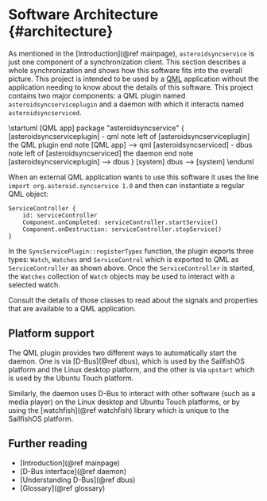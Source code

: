 # Software Architecture {#architecture} #
As mentioned in the [Introduction](@ref mainpage), `asteroidsyncservice` is just one component of a synchronization client.  This section describes a whole synchronization and shows how this software fits into the overall picture.  This project is intended to be used by a [QML](https://doc.qt.io/qt-5/qmlapplications.html) application without the application needing to know about the details of this software.  This project contains two major components: a QML plugin named `asteroidsyncserviceplugin` and a daemon with which it interacts named `asteroidsyncserviced`.  

\startuml
[QML app]
package "asteroidsyncservice" {
    [asteroidsyncserviceplugin] - qml
    note left of [asteroidsyncserviceplugin]
        the QML plugin
    end note
    [QML app] --> qml
    [asteroidsyncserviced] - dbus
    note left of [asteroidsyncserviced]
        the daemon
    end note
    [asteroidsyncserviceplugin] --> dbus
}
[system] 
dbus --> [system]
\enduml

When an external QML application wants to use this software it uses the line `import org.asteroid.syncservice 1.0` and then can instantiate a regular QML object:

```
ServiceController {
    id: serviceController
    Component.onCompleted: serviceController.startService()
    Component.onDestruction: serviceController.stopService()
}
```

In the `SyncServicePlugin::registerTypes` function, the plugin exports three types: `Watch`, `Watches` and `ServiceControl` which is exported to QML as `ServiceController` as shown above.  Once the `ServiceController` is started, the `Watches` collection of `Watch` objects may be used to interact with a selected watch.

Consult the details of those classes to read about the signals and properties that are available to a QML application.

## Platform support ##
The QML plugin provides two different ways to automatically start the daemon.  One is via [D-Bus](@ref dbus), which is used by the SailfishOS platform and the Linux desktop platform, and the other is via `upstart` which is used by the Ubuntu Touch platform.

Similarly, the daemon uses D-Bus to interact with other software (such as a media player) on the Linux desktop and Ubuntu Touch platforms, or by using the [watchfish](@ref watchfish) library which is unique to the SailfishOS platform.

## Further reading ##

- [Introduction](@ref mainpage)
- [D-Bus interface](@ref daemon)
- [Understanding D-Bus](@ref dbus)
- [Glossary](@ref glossary)

